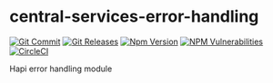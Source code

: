 # central-services-error-handling
[![Git Commit](https://img.shields.io/github/last-commit/mojaloop/central-services-error-handling.svg?style=flat)](https://github.com/mojaloop/central-services-error-handling/commits/master)
[![Git Releases](https://img.shields.io/github/release/mojaloop/central-services-error-handling.svg?style=flat)](https://github.com/mojaloop/central-services-error-handling/releases)
[![Npm Version](https://img.shields.io/npm/v/@mojaloop/central-services-error-handling.svg?style=flat)](https://www.npmjs.com/package/@mojaloop/central-services-error-handling)
[![NPM Vulnerabilities](https://img.shields.io/snyk/vulnerabilities/npm/@mojaloop/central-services-error-handling.svg?style=flat)](https://www.npmjs.com/package/@mojaloop/central-services-error-handling)
[![CircleCI](https://circleci.com/gh/mojaloop/central-services-error-handling.svg?style=svg)](https://circleci.com/gh/mojaloop/central-services-error-handling)

Hapi error handling module
